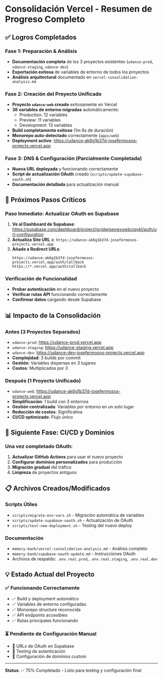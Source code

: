 # Consolidación Vercel - Resumen de Progreso Completo

## ✅ Logros Completados

### Fase 1: Preparación & Análisis
- **Documentación completa** de los 3 proyectos existentes (`udance-prod`, `udance-staging`, `udance-dev`)
- **Exportación exitosa** de variables de entorno de todos los proyectos
- **Análisis arquitectural** documentado en `vercel-consolidation-analysis.md`

### Fase 2: Creación del Proyecto Unificado
- **Proyecto `udance-web` creado** exitosamente en Vercel
- **36 variables de entorno migradas** automáticamente:
  - Production: 12 variables
  - Preview: 11 variables  
  - Development: 13 variables
- **Build completamente exitoso** (1m 6s de duración)
- **Monorepo auto-detectado** correctamente (`apps/web`)
- **Deployment activo**: https://udance-ak6g1b37d-josefermosos-projects.vercel.app

### Fase 3: DNS & Configuración (Parcialmente Completada)
- **Nueva URL deployada** y funcionando correctamente
- **Script de actualización OAuth** creado (`scripts/update-supabase-oauth.sh`)
- **Documentación detallada** para actualización manual

## 🔧 Próximos Pasos Críticos

### Paso Inmediato: Actualizar OAuth en Supabase
1. **Ve al Dashboard de Supabase**: https://supabase.com/dashboard/project/gcjdwjsexwxxwbciqvkl/auth/url-configuration
2. **Actualiza Site URL** a: `https://udance-ak6g1b37d-josefermosos-projects.vercel.app`
3. **Añade a Redirect URLs**:
   ```
   https://udance-ak6g1b37d-josefermosos-projects.vercel.app/auth/callback
   https://*.vercel.app/auth/callback
   ```

### Verificación de Funcionalidad
- **Probar autenticación** en el nuevo proyecto
- **Verificar rutas API** funcionando correctamente
- **Confirmar datos** cargando desde Supabase

## 📊 Impacto de la Consolidación

### Antes (3 Proyectos Separados)
- `udance-prod`: https://udance-prod.vercel.app
- `udance-staging`: https://udance-staging.vercel.app  
- `udance-dev`: https://udance-dev-josefermosos-projects.vercel.app
- **Complejidad**: 3 builds por commit
- **Gestión**: Variables dispersas en 3 lugares
- **Costos**: Multiplicados por 3

### Después (1 Proyecto Unificado)
- `udance-web`: https://udance-ak6g1b37d-josefermosos-projects.vercel.app
- **Simplificación**: 1 build con 3 entornos
- **Gestión centralizada**: Variables por entorno en un solo lugar
- **Reducción de costos**: Significativa
- **CI/CD optimizado**: Flujo único

## 🎯 Siguiente Fase: CI/CD y Dominios

### Una vez completado OAuth:
1. **Actualizar GitHub Actions** para usar el nuevo proyecto
2. **Configurar dominios personalizados** para producción
3. **Migración gradual** del tráfico
4. **Limpieza** de proyectos antiguos

## 📋 Archivos Creados/Modificados

### Scripts Útiles
- `scripts/migrate-env-vars.sh` - Migración automática de variables
- `scripts/update-supabase-oauth.sh` - Actualización de OAuth
- `scripts/test-new-deployment.sh` - Testing del nuevo deploy

### Documentación
- `memory-bank/vercel-consolidation-analysis.md` - Análisis completo
- `memory-bank/supabase-oauth-update.md` - Instrucciones OAuth
- Archivos de respaldo: `.env.real.prod`, `.env.real.staging`, `.env.real.dev`

## 💡 Estado Actual del Proyecto

### ✅ Funcionando Correctamente
- ✅ Build y deployment automático
- ✅ Variables de entorno configuradas
- ✅ Monorepo structure reconocida
- ✅ API endpoints accesibles
- ✅ Rutas principales funcionando

### ⏳ Pendiente de Configuración Manual
- 🔄 URLs de OAuth en Supabase
- 🔄 Testing de autenticación
- 🔄 Configuración de dominios custom

---

**Status**: ✅ 75% Completado - Listo para testing y configuración final 